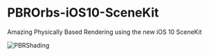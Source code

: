 # PBROrbs-iOS10-SceneKit
Amazing Physically Based Rendering using the new iOS 10 SceneKit

![PBRShading](https://raw.githubusercontent.com/asavihay/PBROrbs-iOS10-SceneKit/master/Screenshots/screenshot.jpg)
